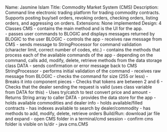 Name: Jasmine Islam
Title: Commodity Market System (CMS)
Description: Command line electronic trading platform for trading commodity contracts. Supports posting buy/sell orders, revoking orders, checking orders, listing orders, and aggressing on orders.
Extensions: None implemented
Design: 4 Classes
	CMS - contains the main method and is the UI for the app.  
		- passes user commands to BLOGIC and displays messages returned by BLOGIC to the user
	BLOGIC - controls the app
		- receives raw message from CMS
		- sends message to StringProcessor for command validation (character limit, correct number of codes, etc.)
		- contains the methods that process each of the available commands of the app
		- depending on the command, calls add, modify, delete, retrieve methods from the data storage class DATA
		- sends confirmation or error message back to CMS
	StringProcessor - performs initial validation of the command
		- receives raw message from BLOGIC
		- checks the command for size (255 or less) 
		- Breaks it into component pieces
		- Checks that tokens are between 2 and 6
		- Checks that the dealer sending the request is valid (uses class variable from DATA for this)
		- Uses try/catch to test convert price and amount 
		- Returns String array to caller
	DATA - provides the data store for the app
		- holds available commodities and dealer info
		- holds available/filled contracts
		- has indexes available to search by dealer/commodity
		- has methods to add, modify, delete, retrieve orders
Build/Run: download jar file and expand
		- open CMS folder in a terminal/cmd session
		- confirm cms folder is visible on ls/dir
		- java cms.CMS
	